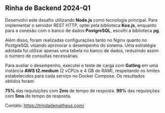 ## Rinha de Backend 2024-Q1

Desenvolvi este desafio utilizando **Node.js** como tecnologia principal. Para implementar o servidor REST HTTP, optei pela biblioteca **Koa.js**, enquanto para a conexão com o banco de dados **PostgreSQL**, escolhi a biblioteca **pg**.

Além disso, foram realizadas configurações tanto no Nginx quanto no PostgreSQL visando aprimorar o desempenho do sistema. Uma estratégia adotada foi utilizar apenas uma tabela no banco de dados, reduzindo assim o número de consultas necessárias.

Para avaliar o desempenho, executei o teste de carga com **Gatling** em uma instância **AWS t2.medium** (2 vCPUs e 4 GB de RAM), respeitando os limites estabelecidos para cada serviço no Docker Compose. Os resultados obtidos foram:

**75%** das requisições com **2ms** de tempo de resposta.
**99%** das requisições com **5ms** de tempo de resposta.

Contato: https://trindadematheus.com/

